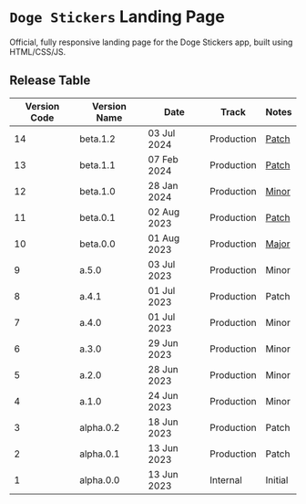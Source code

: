 # `Doge Stickers` Landing Page

Official, fully responsive landing page for the Doge Stickers app, built using HTML/CSS/JS.


## Release Table
| Version Code | Version Name | Date | Track | Notes |
| ------------ | ------------ | ---- | ----- | ----- |
| 14 | beta.1.2 | 03 Jul 2024 | Production | [Patch](CHANGELOG.md#beta12) |
| 13 | beta.1.1 | 07 Feb 2024 | Production | [Patch](CHANGELOG.md#beta11) |
| 12 | beta.1.0 | 28 Jan 2024 | Production | [Minor](CHANGELOG.md#beta10) |
| 11 | beta.0.1 | 02 Aug 2023 | Production | [Patch](CHANGELOG.md#beta01) |
| 10 | beta.0.0 | 01 Aug 2023 | Production | [Major](CHANGELOG.md#beta00) |
| 9 | a.5.0 | 03 Jul 2023 | Production | Minor |
| 8 | a.4.1 | 01 Jul 2023 | Production | Patch |
| 7 | a.4.0 | 01 Jul 2023 | Production | Minor |
| 6 | a.3.0 | 29 Jun 2023 | Production | Minor |
| 5 | a.2.0 | 28 Jun 2023 | Production | Minor |
| 4 | a.1.0 | 24 Jun 2023 | Production | Minor |
| 3 | alpha.0.2 | 18 Jun 2023 | Production | Patch |
| 2 | alpha.0.1 | 13 Jun 2023 | Production | Patch |
| 1 | alpha.0.0 | 13 Jun 2023 | Internal | Initial |
